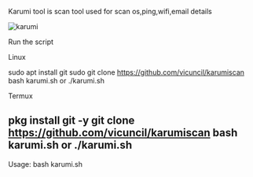 Karumi tool is scan tool used for scan os,ping,wifi,email details

![karumi](https://github.com/user-attachments/assets/8bac031e-9ef7-4833-b15d-4c1b24394ceb)

Run the script

Linux

sudo apt install git 
sudo git clone https://github.com/vicuncil/karumiscan
bash karumi.sh 
or 
./karumi.sh

Termux

pkg install git -y
git clone https://github.com/vicuncil/karumiscan
bash karumi.sh
or
./karumi.sh
-------------------------------------------------
Usage:
bash karumi.sh <ip addres>


